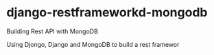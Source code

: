 # django-restframeworkd-mongodb
Building Rest API with MongoDB

Using Djongo, Django and MongoDB to build a rest framewor
